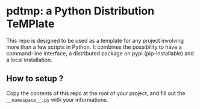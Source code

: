 # pdtmp: a Python Distribution TeMPlate

This repo is designed to be used as a template for any project involving more than a few scripts in Python. It combines the possibility to have a command-line interface, a distributed package on pypi (pip-installable) and a local installation.

## How to setup ?

Copy the contents of this repo at the root of your project, and fill out the `__namespace__.py` with your informations.

